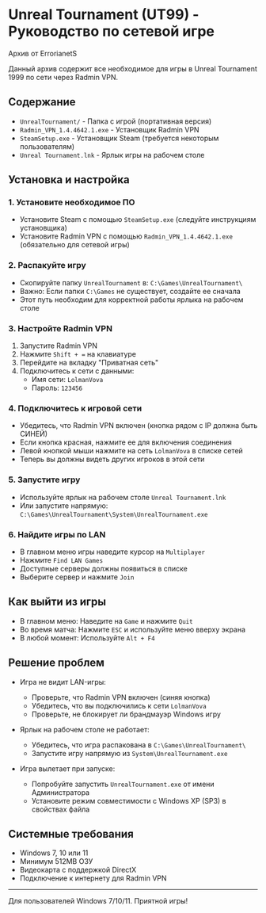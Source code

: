 # Unreal Tournament (UT99) - Руководство по сетевой игре

Архив от ErrorianetS

Данный архив содержит все необходимое для игры в Unreal Tournament 1999 по сети через Radmin VPN.

## Содержание

- `UnrealTournament/` - Папка с игрой (портативная версия)
- `Radmin_VPN_1.4.4642.1.exe` - Установщик Radmin VPN
- `SteamSetup.exe` - Установщик Steam (требуется некоторым пользователям)
- `Unreal Tournament.lnk` - Ярлык игры на рабочем столе

## Установка и настройка

### 1. Установите необходимое ПО

- Установите Steam с помощью `SteamSetup.exe` (следуйте инструкциям установщика)
- Установите Radmin VPN с помощью `Radmin_VPN_1.4.4642.1.exe` (обязательно для сетевой игры)

### 2. Распакуйте игру

- Скопируйте папку `UnrealTournament` в: `C:\Games\UnrealTournament\`
- Важно: Если папки `C:\Games` не существует, создайте ее сначала
- Этот путь необходим для корректной работы ярлыка на рабочем столе

### 3. Настройте Radmin VPN

1. Запустите Radmin VPN
2. Нажмите `Shift + =` на клавиатуре
3. Перейдите на вкладку "Приватная сеть"
4. Подключитесь к сети с данными:
   - Имя сети: `LolmanVova`
   - Пароль: `123456`

### 4. Подключитесь к игровой сети

- Убедитесь, что Radmin VPN включен (кнопка рядом с IP должна быть СИНЕЙ)
- Если кнопка красная, нажмите ее для включения соединения
- Левой кнопкой мыши нажмите на сеть `LolmanVova` в списке сетей
- Теперь вы должны видеть других игроков в этой сети

### 5. Запустите игру

- Используйте ярлык на рабочем столе `Unreal Tournament.lnk`
- Или запустите напрямую: `C:\Games\UnrealTournament\System\UnrealTournament.exe`

### 6. Найдите игры по LAN

- В главном меню игры наведите курсор на `Multiplayer`
- Нажмите `Find LAN Games`
- Доступные серверы должны появиться в списке
- Выберите сервер и нажмите `Join`

## Как выйти из игры

- В главном меню: Наведите на `Game` и нажмите `Quit`
- Во время матча: Нажмите `ESC` и используйте меню вверху экрана
- В любой момент: Используйте `Alt + F4`

## Решение проблем

- Игра не видит LAN-игры:
  - Проверьте, что Radmin VPN включен (синяя кнопка)
  - Убедитесь, что вы подключились к сети `LolmanVova`
  - Проверьте, не блокирует ли брандмауэр Windows игру

- Ярлык на рабочем столе не работает:
  - Убедитесь, что игра распакована в `C:\Games\UnrealTournament\`
  - Запустите игру напрямую из `System\UnrealTournament.exe`

- Игра вылетает при запуске:
  - Попробуйте запустить `UnrealTournament.exe` от имени Администратора
  - Установите режим совместимости с Windows XP (SP3) в свойствах файла

## Системные требования

- Windows 7, 10 или 11
- Минимум 512MB ОЗУ
- Видеокарта с поддержкой DirectX
- Подключение к интернету для Radmin VPN

---
Для пользователей Windows 7/10/11. Приятной игры!